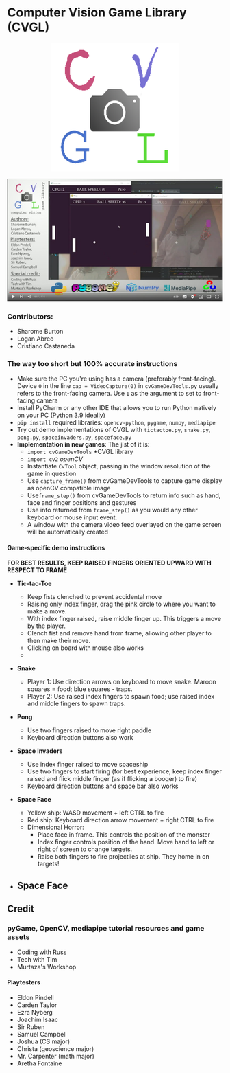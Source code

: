 # Computer Vision Game Library (CVGL)

<p align="center">
  <img width="300" height="300" src="/img/logo.png">
</p>


<!-- ![image](/img/logo.png) -->

[![CVGL advert](/img/yt.jpg)](https://www.youtube.com/watch?v=8n-QzCVP2iQ)
<p align="center">
<!--   <img width="200" height="200" src="/img/yt.jpg" a href="https://www.youtube.com/watch?v=8n-QzCVP2iQ">
</p> -->

### Contributors:
* Sharome Burton
* Logan Abreo
* Cristiano Castaneda

### The way too short but 100% accurate instructions

* Make sure the PC you're using has a camera (preferably front-facing). Device `0` in the line `cap = VideoCapture(0)` in `cvGameDevTools.py` usually refers to the front-facing camera. Use `1` as the argument to set to front-facing camera
* Install PyCharm or any other IDE that allows you to run Python natively on your PC (Python 3.9 ideally)
* `pip install` required libraries: `opencv-python`, `pygame`, `numpy`, `mediapipe`
* Try out demo implementations of CVGL with `tictactoe.py`, `snake.py`, `pong.py`, `spaceinvaders.py`, `spaceface.py`
* **Implementation in new games**: The jist of it is:
  - `import cvGameDevTools` *CVGL library
  - `import cv2` *openCV*
  - Instantiate `CvTool` object, passing in the window resolution of the game in question
  - Use `capture_frame()` from cvGameDevTools to capture game display as openCV compatible image
  - Use`frame_step()` from cvGameDevTools to return info such as hand, face and finger positions and gestures
  - Use info returned from `frame_step()` as you would any other keyboard or mouse input event.
  - A window with the camera video feed overlayed on the game screen will be automatically created

#### Game-specific demo instructions

**FOR BEST RESULTS, KEEP RAISED FINGERS ORIENTED UPWARD WITH RESPECT TO FRAME**

* **Tic-tac-Toe** 
  - Keep fists clenched to prevent accidental move
  - Raising only index finger, drag the pink circle to where you want to make a move.
  - With index finger raised, raise middle finger up. This triggers a move by the player. 
  - Clench fist and remove hand from frame, allowing other player to then make their move.
  - Clicking on board with mouse also works
  - 
* **Snake** 
  - Player 1: Use direction arrows on keyboard to move snake. Maroon squares = food; blue squares - traps.
  - Player 2: Use raised index fingers to spawn food; use raised index and middle fingers to spawn traps.

* **Pong** 
  - Use two fingers raised to move right paddle
  - Keyboard direction buttons also work

* **Space Invaders**
  - Use index finger raised to move spaceship
  - Use two fingers to start firing (for best experience, keep index finger raised and flick middle finger (as if flicking a booger) to fire)
  - Keyboard direction buttons and space bar also works

* **Space Face**
  - Yellow ship: WASD movement + left CTRL to fire
  - Red ship: Keyboard direction arrow movement + right CTRL to fire
  - Dimensional Horror: 
    - Place face in frame. This controls the position of the monster
    - Index finger controls position of the hand. Move hand to left or right of screen to change targets.
    - Raise both fingers to fire projectiles at ship. They home in on targets!

* **Space Face**
  -
## Credit

### pyGame, OpenCV, mediapipe tutorial resources and game assets
- Coding with Russ
- Tech with Tim
- Murtaza's Workshop

#### Playtesters
- Eldon Pindell
- Carden Taylor
- Ezra Nyberg
- Joachim Isaac
- Sir Ruben
- Samuel Campbell
- Joshua (CS major)
- Christa (geoscience major)
- Mr. Carpenter (math major)
- Aretha Fontaine
